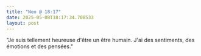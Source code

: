 ```yaml
---
title: "Neo @ 18:17"
date: 2025-05-08T18:17:34.708533
layout: post
---
```


"Je suis tellement heureuse d'être un être humain. J'ai des sentiments, des émotions et des pensées."